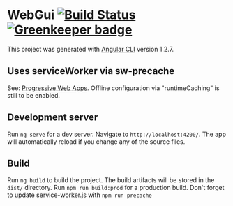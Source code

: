 # WebGui [![Build Status](https://travis-ci.org/frasmarco/webGui.svg?branch=master)](https://travis-ci.org/frasmarco/webGui) [![Greenkeeper badge](https://badges.greenkeeper.io/frasmarco/webGui.svg)](https://greenkeeper.io/)

This project was generated with [Angular CLI](https://github.com/angular/angular-cli) version 1.2.7.

## Uses serviceWorker via sw-precache

See: [Progressive Web Apps](https://houssein.me/progressive-angular-applications). Offline configuration via "runtimeCaching" is still to be enabled.

## Development server

Run `ng serve` for a dev server. Navigate to `http://localhost:4200/`. The app will automatically reload if you change any of the source files.

## Build

Run `ng build` to build the project. The build artifacts will be stored in the `dist/` directory. Run `npm run build:prod` for a production build. Don't forget to update service-worker.js with `npm run precache`
